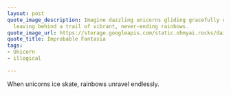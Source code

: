 ```yaml
---
layout: post
quote_image_description: Imagine dazzling unicorns gliding gracefully on an ice rink,
  leaving behind a trail of vibrant, never-ending rainbows.
quote_image_url: https://storage.googleapis.com/static.ohmyai.rocks/daily/2023-11-23.jpg
quote_title: Improbable Fantasia
tags:
- Unicorn
- illogical

---
```


When unicorns ice skate, rainbows unravel endlessly.